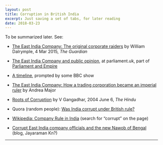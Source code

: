 ```yaml
---
layout: post
title: Corruption in British India
excerpt: Just saving a set of tabs, for later reading
date: 2018-03-23
---
```


To be summarized later. See:

* [The East India Company: The original corporate raiders](https://www.theguardian.com/world/2015/mar/04/east-india-company-original-corporate-raiders) by William Dalrymple, 4 Mar 2015, *The Guardian*
* [The East India Company and public opinion](https://www.parliament.uk/about/living-heritage/evolutionofparliament/legislativescrutiny/parliament-and-empire/parliament-and-the-american-colonies-before-1765/the-east-india-company-and-public-opinion/), at parliament.uk, part of [Parliament and Empire](https://www.parliament.uk/about/living-heritage/evolutionofparliament/legislativescrutiny/parliament-and-empire/)
* [A timeline](https://www.express.co.uk/showbiz/tv-radio/767792/Taboo-BBC-Tom-Hardy-East-India-Company-history), prompted by some BBC show
* [The East India Company: How a trading corporation became an imperial ruler](https://www.historyextra.com/period/tudor/the-east-india-company-how-a-trading-corporation-became-an-imperial-ruler/) by Andrea Major


* [Roots of Corruption](http://www.thehindu.com/thehindu/mag/2004/06/06/stories/2004060600250400.htm) by V Gangadhar, 2004 June 6, *The Hindu*
* Quora (random people): [Was India corrupt under British rule?](https://www.quora.com/Was-India-corrupt-under-British-rule)
* [Wikipedia: Company Rule in India](https://en.wikipedia.org/w/index.php?title=Company_rule_in_India&oldid=829233848) (search for “corrupt” on the page)
* [Corrupt East India company officials and the new Nawob of Bengal](https://navrangindia.blogspot.com/2014/12/corrupt-east-india-company-officials.html) (blog, Jayaraman Kn?)

----
